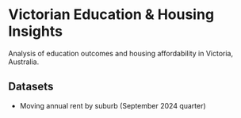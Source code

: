 ﻿# Victorian Education & Housing Insights

Analysis of education outcomes and housing affordability in Victoria, Australia.

## Datasets
- Moving annual rent by suburb (September 2024 quarter)
